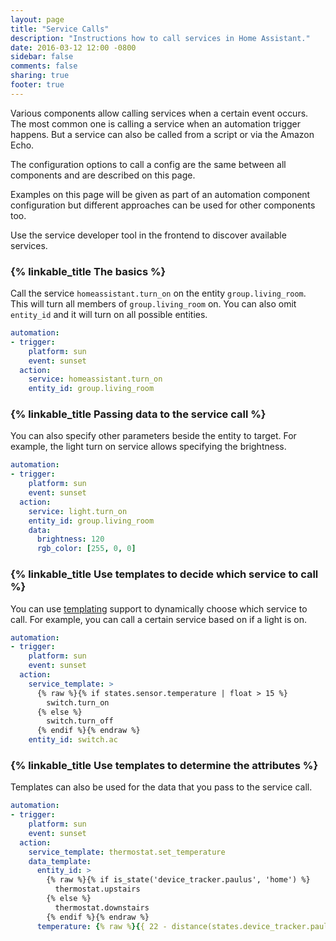 ```yaml
---
layout: page
title: "Service Calls"
description: "Instructions how to call services in Home Assistant."
date: 2016-03-12 12:00 -0800
sidebar: false
comments: false
sharing: true
footer: true
---
```


Various components allow calling services when a certain event occurs. The most common one is calling a service when an automation trigger happens. But a service can also be called from a script or via the Amazon Echo.

The configuration options to call a config are the same between all components and are described on this page.

Examples on this page will be given as part of an automation component configuration but different approaches can be used for other components too.

<p class='note'>
Use the service developer tool in the frontend to discover available services.
</p>

### {% linkable_title The basics %}

Call the service `homeassistant.turn_on` on the entity `group.living_room`. This will turn all members of `group.living_room` on. You can also omit `entity_id` and it will turn on all possible entities.

```yaml
automation:
- trigger:
    platform: sun
    event: sunset
  action:
    service: homeassistant.turn_on
    entity_id: group.living_room
```

### {% linkable_title Passing data to the service call %}

You can also specify other parameters beside the entity to target. For example, the light turn on service allows specifying the brightness.

```yaml
automation:
- trigger:
    platform: sun
    event: sunset
  action:
    service: light.turn_on
    entity_id: group.living_room
    data:
      brightness: 120
      rgb_color: [255, 0, 0]
```

### {% linkable_title Use templates to decide which service to call %}

You can use [templating] support to dynamically choose which service to call. For example, you can call a certain service based on if a light is on.

```yaml
automation:
- trigger:
    platform: sun
    event: sunset
  action:
    service_template: >
      {% raw %}{% if states.sensor.temperature | float > 15 %}
        switch.turn_on
      {% else %}
        switch.turn_off
      {% endif %}{% endraw %}
    entity_id: switch.ac
```

### {% linkable_title Use templates to determine the attributes %}

Templates can also be used for the data that you pass to the service call.

```yaml
automation:
- trigger:
    platform: sun
    event: sunset
  action:
    service_template: thermostat.set_temperature
    data_template:
      entity_id: >
        {% raw %}{% if is_state('device_tracker.paulus', 'home') %}
          thermostat.upstairs
        {% else %}
          thermostat.downstairs
        {% endif %}{% endraw %}
      temperature: {% raw %}{{ 22 - distance(states.device_tracker.paulus) }}{% endraw %}
```

[templating]: /topics/templating/
